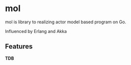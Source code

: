 # mol

mol is library to realizing actor model based program on Go.

Influenced by Erlang and Akka

## Features

**TDB**

